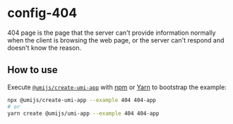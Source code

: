# config-404

404 page is the page that the server can't provide information normally when the client is browsing the web page, or the server can't respond and doesn't know the reason.

## How to use

Execute [`@umijs/create-umi-app`](https://github.com/umijs/umi/tree/3.x/packages/create-umi-app) with [npm](https://docs.npmjs.com/cli/init) or [Yarn](https://yarnpkg.com/lang/en/docs/cli/create/) to bootstrap the example:

```bash
npx @umijs/create-umi-app --example 404 404-app
# or
yarn create @umijs/umi-app --example 404 404-app
```
